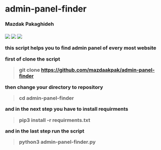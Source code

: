 <h1>admin-panel-finder</h1>
<h3>Mazdak Pakaghideh<h3/>

![](https://img.shields.io/github/stars/mazdakpak/admin-panel-finder?style=plastic) ![](https://img.shields.io/github/watchers/mazdakpak/admin-panel-finder?style=plastic) ![](https://img.shields.io/github/forks/mazdakpak/admin-panel-finder?style=plastic)



this script helps you to find admin panel of every most website

first of clone the script
> git clone https://github.com/mazdaakpak/admin-panel-finder

then change your directory to repository
> cd admin-panel-finder

and in the next step you have to install requirments
>pip3 install -r requirments.txt

and in the last step run the script
>python3 admin-panel-finder.py
